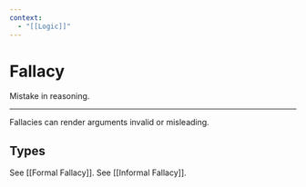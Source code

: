 ```yaml
---
context:
  - "[[Logic]]"
---
```


# Fallacy

Mistake in reasoning.

---

Fallacies can render arguments invalid or misleading.

## Types

See [[Formal Fallacy]].
See [[Informal Fallacy]].
